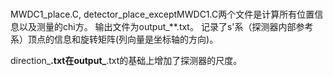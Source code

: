 #

MWDC1_place.C, detector_place_exceptMWDC1.C两个文件是计算所有位置信息以及测量的chi方。 输出文件为output_**.txt。 记录了s'系（探测器内部参考系）顶点的信息和旋转矩阵(列向量是坐标轴的方向)。

direction_**.txt在output_**.txt的基础上增加了探测器的尺度。

#


